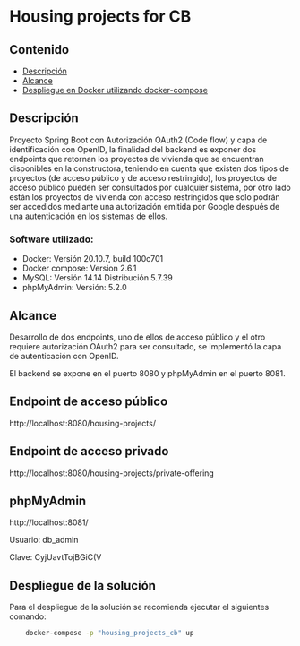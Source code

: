# Housing projects for CB

## Contenido
  * [Descripción](#descripcion) 
  * [Alcance](#alcance)
  * [Despliegue en Docker utilizando docker-compose](#despliegue)
  
<a name="descripcion"></a>
## Descripción
Proyecto Spring Boot con Autorización OAuth2 (Code flow) y capa de identificación con OpenID, la finalidad del backend es exponer dos endpoints que retornan los proyectos de vivienda que se encuentran disponibles en la constructora, teniendo en cuenta que existen dos tipos de proyectos (de acceso público y de acceso restringido), los proyectos de acceso público pueden ser consultados por cualquier sistema, por otro lado están los proyectos de vivienda con acceso restringidos que solo podrán ser accedidos mediante una autorización emitida por Google después de una autenticación en los sistemas de ellos. 

### Software utilizado:

* Docker: Versión 20.10.7, build 100c701
* Docker compose: Version 2.6.1
* MySQL: Versión 14.14 Distribución 5.7.39
* phpMyAdmin: Versión: 5.2.0

<a name="prerrequisitos"></a>

<a name="alcance"></a>
## Alcance

Desarrollo de dos endpoints, uno de ellos de acceso público y el otro requiere autorización OAuth2 para ser  consultado, se implementó la capa de autenticación con OpenID.

El backend se expone en el puerto 8080 y phpMyAdmin en el puerto 8081.

## Endpoint de acceso público
http://localhost:8080/housing-projects/

## Endpoint de acceso privado
http://localhost:8080/housing-projects/private-offering

## phpMyAdmin
http://localhost:8081/

Usuario: db_admin

Clave: CyjUavtTojBGiC(V

<a name="despliegue"></a>
## Despliegue de la solución

Para el despliegue de la solución se recomienda ejecutar el siguientes comando:

```bash
    docker-compose -p "housing_projects_cb" up
```





